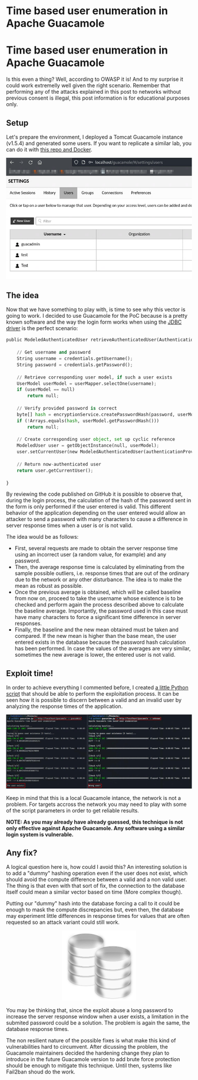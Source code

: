 # Time based user enumeration in Apache Guacamole


# Time based user enumeration in Apache Guacamole

Is this even a thing? Well, according to OWASP it is! And to my surprise it could work extremelly well given the right scenario. Remember that performing any of the attacks explained in this post to networks without previous consent is illegal, this post information is for educational purposes only.

## Setup

Let's prepare the environment, I deployed a Tomcat Guacamole instance (v1.5.4) and generated some users. If you want to replicate a similar lab, you can do it with [this repo and Docker](https://github.com/boschkundendienst/guacamole-docker-compose).

<img src="images/guacamole-users.png" alt="Image showing the different users created in Guacamole">

## The idea

Now that we have something to play with, is time to see why this vector is going to work. I decided to use Guacamole for the PoC because is a pretty known software and the way the login form works when using the [JDBC driver](https://github.com/apache/guacamole-client/blob/1.5.4/extensions/guacamole-auth-jdbc/modules/guacamole-auth-jdbc-base/src/main/java/org/apache/guacamole/auth/jdbc/user/UserService.java#L370-L394) is the perfect scenario:

```python
public ModeledAuthenticatedUser retrieveAuthenticatedUser(AuthenticationProvider authenticationProvider, Credentials credentials) throws GuacamoleException {

    // Get username and password
    String username = credentials.getUsername();
    String password = credentials.getPassword();

    // Retrieve corresponding user model, if such a user exists
    UserModel userModel = userMapper.selectOne(username);
    if (userModel == null)
        return null;

    // Verify provided password is correct
    byte[] hash = encryptionService.createPasswordHash(password, userModel.getPasswordSalt());
    if (!Arrays.equals(hash, userModel.getPasswordHash()))
        return null;

    // Create corresponding user object, set up cyclic reference
    ModeledUser user = getObjectInstance(null, userModel);
    user.setCurrentUser(new ModeledAuthenticatedUser(authenticationProvider, user, credentials));

    // Return now-authenticated user
    return user.getCurrentUser();

}
```

By reviewing the code published on GitHub it is possible to observe that, during the login process, the calculation of the hash of the password sent in the form is only performed if the user entered is valid. This different behavior of the application depending on the user entered would allow an attacker to send a password with many characters to cause a difference in server response times when a user is or is not valid.

The idea would be as follows:
- First, several requests are made to obtain the server response time using an incorrect user (a random value, for example) and any password. 
- Then, the average response time is calculated by eliminating from the sample possible outliers, i.e. response times that are out of the ordinary due to the network or any other disturbance. The idea is to make the mean as robust as possible. 
- Once the previous average is obtained, which will be called baseline from now on, proceed to take the username whose existence is to be checked and perform again the process described above to calculate the baseline average. Importantly, the password used in this case must have many characters to force a significant time difference in server responses.
- Finally, the baseline and the new mean obtained must be taken and compared. If the new mean is higher than the base mean, the user entered exists in the database because the password hash calculation has been performed. In case the values of the averages are very similar, sometimes the new average is lower, the entered user is not valid.

## Exploit time!

In order to achieve everything I commented before, I created [a little Python script](https://github.com/anthares101/ethical-hacking/blob/master/exploits/guacatime.py) that should be able to perform the exploitation process. It can be seen how it is possible to discern between a valid and an invalid user by analyzing the response times of the application.

<img src="images/guacamole-script-results.png" alt="Image showing the result of the Python script">

Keep in mind that this is a local Guacamole intance, the network is not a problem. For targets accross the network you may need to play with some of the script parameters in order to get reliable results.

**NOTE: As you may already have already guessed, this technique is not only effective against Apache Guacamole. Any software using a similar login system is vulnerable.**

## Any fix?

A logical question here is, how could I avoid this? An interesting solution is to add a "dummy" hashing operation even if the user does not exist, which should avoid the compute difference between a valid and a non valid user. The thing is that even with that sort of fix, the connection to the database itself could mean a similar vector based on time (More complex though).

Putting our "dummy" hash into the database forcing a call to it could be enough to mask the compute discrepancies but, even then, the database may experiment little differences in response times for values that are often requested so an attack variant could still work. 

<p align="center">
    <img src="images/databases-image.png" width="200" alt="Image showing a representation of databases">
</p>

You may be thinking that, since the exploit abuse a long password to increase the server response window when a user exists, a limitation in the submited password could be a solution. The problem is again the same, the database response times.

The non resilient nature of the possible fixes is what make this kind of vulnerabilities hard to circumvent. After dicussing the problem, the Guacamole maintainers decided the hardening change they plan to introduce in the future Guacamole version to add brute force protection should be enough to mitigate this technique. Until then, systems like Fail2ban shoud do the work.


